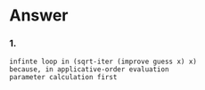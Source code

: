 # Answer

### 1.
    infinte loop in (sqrt-iter (improve guess x) x)
    because, in applicative-order evaluation
    parameter calculation first